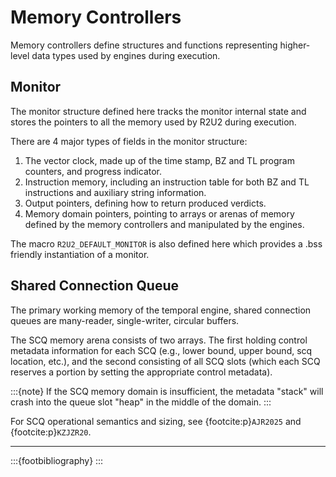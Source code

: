 # Memory Controllers

Memory controllers define structures and functions representing higher-level data types used by engines during execution.

## Monitor
The monitor structure defined here tracks the monitor internal state and stores the pointers to all the memory used by R2U2 during execution.

There are 4  major types of fields in the monitor structure:
1. The vector clock, made up of the time stamp, BZ and TL program counters, and progress indicator.
2. Instruction memory, including an instruction table for both BZ and TL instructions and auxiliary string information.
3. Output pointers, defining how to return produced verdicts.
4. Memory domain pointers, pointing to arrays or arenas of memory defined by the memory controllers and manipulated by the engines.

The macro `R2U2_DEFAULT_MONITOR` is also defined here which provides a .bss friendly instantiation of a monitor.

## Shared Connection Queue
The primary working memory of the temporal engine, shared connection queues are many-reader, single-writer, circular buffers.

The SCQ memory arena consists of two arrays. The first holding control metadata information for each SCQ (e.g., lower bound, upper bound, scq location, etc.),
and the second consisting of all SCQ slots (which each SCQ reserves a portion by setting the appropriate control metadata).

:::{note}
If the SCQ memory domain is insufficient, the metadata "stack" will crash into the queue slot "heap" in the middle of the domain.
:::

For SCQ operational semantics and sizing, see {footcite:p}`AJR2025` and {footcite:p}`KZJZR20`.

---

:::{footbibliography}
:::
